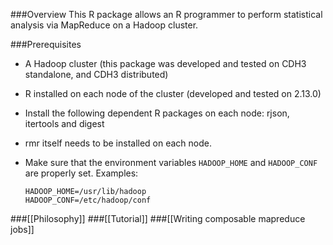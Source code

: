 ###Overview
This R package allows an R programmer to perform statistical analysis via MapReduce on a Hadoop cluster. 

###Prerequisites
* A Hadoop cluster (this package was developed and tested on CDH3 standalone, and CDH3 distributed)
* R installed on each node of the cluster (developed and tested on 2.13.0) 
* Install the following dependent R packages on each node: rjson, itertools and digest
* rmr itself needs to be installed on each node.
* Make sure that the environment variables `HADOOP_HOME` and `HADOOP_CONF` are properly set.
  Examples:

      HADOOP_HOME=/usr/lib/hadoop  
      HADOOP_CONF=/etc/hadoop/conf


###[[Philosophy]]
###[[Tutorial]]
###[[Writing composable mapreduce jobs]] 

